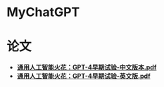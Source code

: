 # MyChatGPT
# 论文

* [**通用人工智能火花：GPT-4早期试验-中文版本.pdf**](https://github.com/xxh2000/MyChatGPT/blob/main/pdf/%E9%80%9A%E7%94%A8%E4%BA%BA%E5%B7%A5%E6%99%BA%E8%83%BD%E7%81%AB%E8%8A%B1%EF%BC%9AGPT-4%E6%97%A9%E6%9C%9F%E8%AF%95%E9%AA%8C-%E4%B8%AD%E6%96%87%E7%89%88%E6%9C%AC.pdf)
* [**通用人工智能火花：GPT-4早期试验-英文版.pdf**](https://github.com/xxh2000/MyChatGPT/blob/main/pdf/%E9%80%9A%E7%94%A8%E4%BA%BA%E5%B7%A5%E6%99%BA%E8%83%BD%E7%81%AB%E8%8A%B1%EF%BC%9AGPT-4%E6%97%A9%E6%9C%9F%E8%AF%95%E9%AA%8C-%E8%8B%B1%E6%96%87%E7%89%88.pdf)